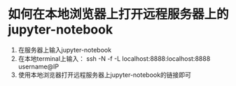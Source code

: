 # 如何在本地浏览器上打开远程服务器上的jupyter-notebook
1. 在服务器上输入jupyter-notebook
2. 在本地terminal上输入：
   ssh -N -f -L localhost:8888:localhost:8888 username@IP
3. 使用本地浏览器打开远程服务器上jupyter-notebook的链接即可
